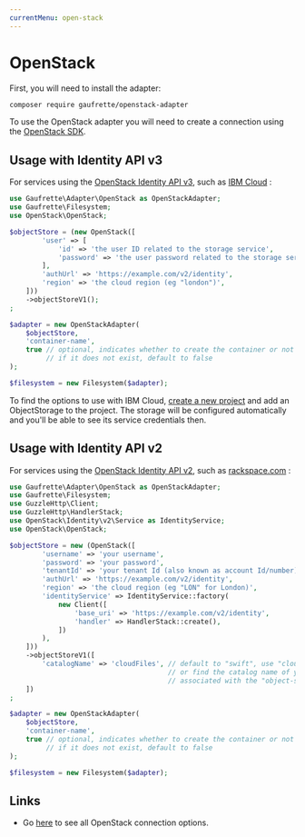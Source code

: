 ```yaml
---
currentMenu: open-stack
---
```


# OpenStack

First, you will need to install the adapter:
```bash
composer require gaufrette/openstack-adapter
```

To use the OpenStack adapter you will need to create a connection using the
[OpenStack SDK](https://github.com/php-opencloud/openstack).

## Usage with Identity API v3

For services using the [OpenStack Identity API v3](https://developer.openstack.org/api-ref/identity/v3/index.html),
such as [IBM Cloud](https://www.ibm.com/cloud/) :

```php
use Gaufrette\Adapter\OpenStack as OpenStackAdapter;
use Gaufrette\Filesystem;
use OpenStack\OpenStack;

$objectStore = (new OpenStack([
        'user' => [
            'id' => 'the user ID related to the storage service',
            'password' => 'the user password related to the storage service',
        ],
        'authUrl' => 'https://example.com/v2/identity',
        'region' => 'the cloud region (eg "london")',
    ]))
    ->objectStoreV1();
;

$adapter = new OpenStackAdapter(
    $objectStore,
    'container-name',
    true // optional, indicates whether to create the container or not
         // if it does not exist, default to false
);

$filesystem = new Filesystem($adapter);
```

To find the options to use with IBM Cloud, [create a new project](https://console.bluemix.net/developer/appservice/starter-kits)
and add an ObjectStorage to the project. The storage will be configured
automatically and you'll be able to see its service credentials then.

## Usage with Identity API v2

For services using the [OpenStack Identity API v2](https://developer.openstack.org/api-ref/identity/v2/),
such as [rackspace.com](https://www.rackspace.com/) :

```php
use Gaufrette\Adapter\OpenStack as OpenStackAdapter;
use Gaufrette\Filesystem;
use GuzzleHttp\Client;
use GuzzleHttp\HandlerStack;
use OpenStack\Identity\v2\Service as IdentityService;
use OpenStack\OpenStack;

$objectStore = new (OpenStack([
        'username' => 'your username',
        'password' => 'your password',
        'tenantId' => 'your tenant Id (also known as account Id/number)'
        'authUrl' => 'https://example.com/v2/identity',
        'region' => 'the cloud region (eg "LON" for London)',
        'identityService' => IdentityService::factory(
            new Client([
                'base_uri' => 'https://example.com/v2/identity',
                'handler' => HandlerStack::create(),
            ])
        ),
    ]))
    ->objectStoreV1([
        'catalogName' => 'cloudFiles', // default to "swift", use "cloudFiles" for rackspace,
                                       // or find the catalog name of your cloud service
                                       // associated with the "object-store" catalog type
    ])
;

$adapter = new OpenStackAdapter(
    $objectStore,
    'container-name',
    true // optional, indicates whether to create the container or not
         // if it does not exist, default to false
);

$filesystem = new Filesystem($adapter);
```

## Links

- Go [here](https://github.com/php-opencloud/openstack/blob/master/src/OpenStack.php)
to see all OpenStack connection options.
